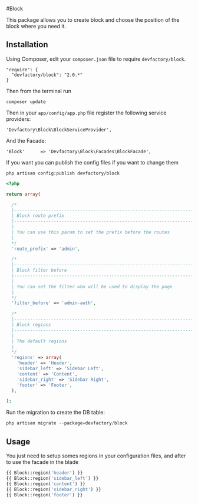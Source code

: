 #Block

This package allows you to create block and choose the position of the block where you need it.

## Installation

Using Composer, edit your `composer.json` file to require `devfactory/block`.

    "require": {
      "devfactory/block": "2.0.*"
    }

Then from the terminal run

    composer update

Then in your `app/config/app.php` file register the following service providers:

    'Devfactory\Block\BlockServiceProvider',

And the Facade:

    'Block'      => 'Devfactory\Block\Facades\BlockFacade',

If you want you can publish the config files if you want to change them

    php artisan config:publish devfactory/block

```php
<?php

return array(

  /*
  |--------------------------------------------------------------------------
  | Block route prefix
  |--------------------------------------------------------------------------
  |
  | You can use this param to set the prefix before the routes
  |
  */
  'route_prefix' => 'admin',

  /*
  |--------------------------------------------------------------------------
  | Block filter before
  |--------------------------------------------------------------------------
  |
  | You can set the filter who will be used to display the page
  |
  */
  'filter_before' => 'admin-auth',

  /*
  |--------------------------------------------------------------------------
  | Block regions
  |--------------------------------------------------------------------------
  |
  | The default regions
  |
  */
  'regions' => array(
    'header' => 'Header',
    'sidebar_left' => 'Sidebar Left',
    'content' => 'Content',
    'sidebar_right' => 'Sidebar Right',
    'footer' => 'Footer',
  ),

);
```

Run the migration to create the DB table:

```php
php artisan migrate --package=devfactory/block
```

## Usage

You just need to setup somes regions in your configuration files, and after to use the facade in the blade

```php
{{ Block::region('header') }}
{{ Block::region('sidebar_left') }}
{{ Block::region('content') }}
{{ Block::region('sidebar_right') }}
{{ Block::region('footer') }}
```
